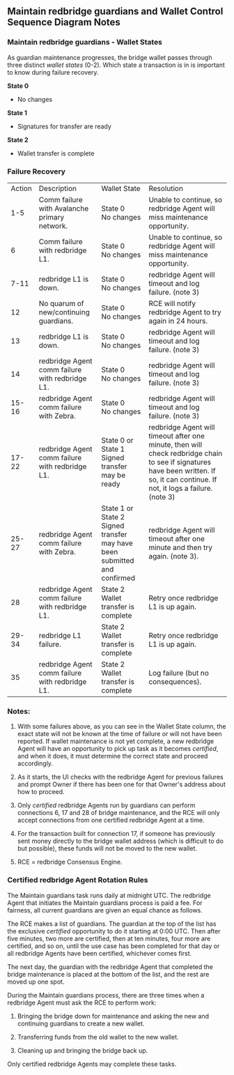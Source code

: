 ## Maintain redbridge guardians and Wallet Control Sequence Diagram Notes
### Maintain redbridge guardians - Wallet States
As guardian maintenance progresses, the bridge wallet passes through three distinct *wallet states* (0-2). Which state a transaction is in is important to know during failure recovery.

<b>State 0</b>
- No changes
  
<b>State 1</b>
- Signatures for transfer are ready

<b>State 2</b>
- Wallet transfer is complete


### Failure Recovery
<table>
    <tr>
        <td>Action</td>
        <td>Description</td>
        <td>Wallet State</td>
        <td>Resolution</td>
    </tr>
    <tr>
        <td>1-5</td>
        <td>Comm failure with Avalanche primary network.</td>
        <td>State 0<br>No changes</td>
        <td>Unable to continue, so redbridge Agent will miss maintenance opportunity.</td>
    </tr>
    <tr>
        <td>6</td>
        <td>Comm failure with redbridge L1.</td>
        <td>State 0<br>No changes</td>
        <td>Unable to continue, so redbridge Agent will miss maintenance opportunity.</td>
    </tr>
    <tr>
        <td>7-11</td>
        <td>redbridge L1 is down.</td>
        <td>State 0<br>No changes</td>
        <td>redbridge Agent will timeout and log failure. (note 3)</td>
    </tr>
    <tr>
        <td>12</td>
        <td>No quarum of new/continuing guardians.</td>
        <td>State 0<br>No changes</td>
        <td>RCE will notify redbridge Agent to try again in 24 hours.</td>
    </tr>
    <tr>
        <td>13</td>
        <td>redbridge L1 is down.</td>
        <td>State 0<br>No changes</td>
        <td>redbridge Agent will timeout and log failure. (note 3)</td>
    </tr>
    <tr>
        <td>14</td>
        <td>redbridge Agent comm failure with redbridge L1.</td>
        <td>State 0<br>No changes</td>
        <td>redbridge Agent will timeout and log failure. (note 3)</td>
    </tr>
    <tr>
        <td>15-16</td>
        <td>redbridge Agent comm failure with Zebra.</td>
        <td>State 0<br>No changes</td>
        <td>redbridge Agent will timeout and log failure. (note 3)</td>
    </tr>
    <tr>
        <td>17-22</td>
        <td>redbridge Agent comm failure with redbridge L1.</td>
        <td>State 0 or State 1<br>Signed transfer may be ready</td>
        <td>redbridge Agent will timeout after one minute, then will check redbridge chain to see if signatures have been written. If so, it can continue. If not, it logs a failure. (note 3)</td>
    </tr>
    <tr>
        <td>25-27</td>
        <td>redbridge Agent comm failure with Zebra.</td>
        <td>State 1 or State 2<br>Signed transfer may have been submitted and confirmed</td>
        <td>redbridge Agent will timeout after one minute and then try again. (note 3).</td>
    </tr>
    <tr>
        <td>28</td>
        <td>redbridge Agent comm failure with redbridge L1.</td>
        <td>State 2<br>Wallet transfer is complete</td>
        <td>Retry once redbridge L1 is up again.</td>
    </tr>
    <tr>
        <td>29-34</td>
        <td>redbridge L1 failure.</td>
        <td>State 2<br>Wallet transfer is complete</td>
        <td>Retry once redbridge L1 is up again.</td>
    </tr>
    <tr>
        <td>35</td>
        <td>redbridge Agent comm failure with redbridge L1.</td>
        <td>State 2<br>Wallet transfer is complete</td>
        <td>Log failure (but no consequences).</td>
    </tr>
<table>


### Notes:

1. With some failures above, as you can see in the Wallet State column, the exact state will not be known at the time of failure or will not have been reported. If wallet maintenance is not yet complete, a new redbridge Agent will have an opportunity to pick up task as it becomes *certified*, and when it does, it must determine the correct state and proceed accordingly. 

2. As it starts, the UI checks with the redbridge Agent for previous failures and prompt Owner if there has been one for that Owner's address about how to proceed.

3. Only *certified* redbridge Agents run by guardians can perform connections 6, 17 and 28 of bridge maintenance, and the RCE will only accept connections from one certified redbridge Agent at a time. 
   
4. For the transaction built for connection 17, if someone has previously sent money directly to the bridge wallet address (which is difficult to do but possible), these funds will not be moved to the new wallet. 
5. RCE = redbridge Consensus Engine.

###


### Certified redbridge Agent Rotation Rules

The Maintain guardians task runs daily at midnight UTC. The redbridge Agent that initiates the Maintain guardians process is paid a fee. For fairness, all current guardians are given an equal chance as follows. 

The RCE makes a list of guardians. The guardian at the top of the list has the exclusive *certified* opportunity to do it starting at 0:00 UTC. Then after five minutes, two more are certified, then at ten minutes, four more are certified, and so on, until the use case has been completed for that day or all redbridge Agents have been certified, whichever comes first.

The next day, the guardian with the redbridge Agent that completed the bridge maintenance is placed at the bottom of the list, and the rest are moved up one spot.

During the Maintain guardians process, there are three times when a redbridge Agent must ask the RCE to perform work:

1. Bringing the bridge down for maintenance and asking the new and continuing guardians to create a new wallet.
   
2. Transferring funds from the old wallet to the new wallet.

3. Cleaning up and bringing the bridge back up. 

Only certified redbridge Agents may complete these tasks. 